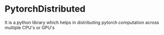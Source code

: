 # PytorchDistributed
It is a python library which helps in distributing pytorch computation across multiple CPU's or GPU's 
